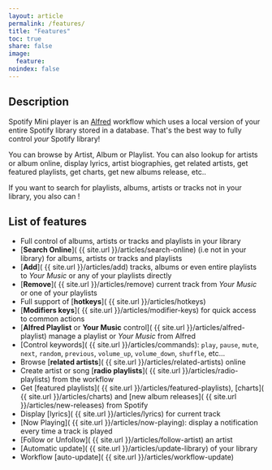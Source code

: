 ```yaml
---
layout: article
permalink: /features/
title: "Features"
toc: true
share: false
image:
  feature: 
noindex: false
---
```


## Description

Spotify Mini player is an [Alfred](http://www.alfredapp.com) workflow which uses a local version of your entire Spotify library stored in a database. That's the best way to fully control _your_ Spotify library!

You can browse by Artist, Album or Playlist. You can also lookup for artists or album online, display lyrics, artist biographies, get related artists, get featured playlists, get charts, get new albums release, etc..


If you want to search for playlists, albums, artists or tracks not in your library, you also can !

## List of features

* Full control of albums, artists or tracks and playlists in your library
* [**Search Online**]( {{ site.url }}/articles/search-online) (i.e not in your library) for albums, artists or tracks and playlists
* [**Add**]( {{ site.url }}/articles/add) tracks, albums or even entire playlists to _Your Music_ or any of your playlists directly
* [**Remove**]( {{ site.url }}/articles/remove) current track from _Your Music_ or one of your playlists
* Full support of [**hotkeys**]( {{ site.url }}/articles/hotkeys)
* [**Modifiers keys**]( {{ site.url }}/articles/modifier-keys) for quick access to common actions
* [**Alfred Playlist** or **Your Music** control]( {{ site.url }}/articles/alfred-playlist) manage a playlist or _Your Music_ from Alfred
* [Control keywords]( {{ site.url }}/articles/commands): `play`, `pause`, `mute`, `next`, `random`, `previous`, `volume_up`, `volume_down`, `shuffle`, etc...
* Browse [**related artists**]( {{ site.url }}/articles/related-artists) online
* Create artist or song [**radio playlists**]( {{ site.url }}/articles/radio-playlists) from the workflow
* Get [featured playlists]( {{ site.url }}/articles/featured-playlists), [charts]( {{ site.url }}/articles/charts) and [new album releases]( {{ site.url }}/articles/new-releases) from Spotify
* Display [lyrics]( {{ site.url }}/articles/lyrics) for current track
* [Now Playing]( {{ site.url }}/articles/now-playing): display a notification every time a track is played
* [Follow or Unfollow]( {{ site.url }}/articles/follow-artist) an artist
* [Automatic update]( {{ site.url }}/articles/update-library) of your library
* Workflow [auto-update]( {{ site.url }}/articles/workflow-update)